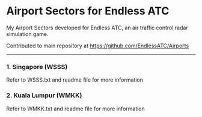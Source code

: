 # Airport Sectors for Endless ATC
My Airport Sectors developed for Endless ATC, an air traffic control radar simulation game.

Contributed to main repository at https://github.com/EndlessATC/Airports

------

### 1. Singapore (WSSS)
Refer to WSSS.txt and readme file for more information

### 2. Kuala Lumpur (WMKK)
Refer to WMKK.txt and readme file for more information
